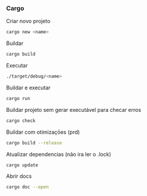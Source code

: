 ### Cargo

Criar novo projeto
```sh
cargo new <name>
```

Buildar 
```sh
cargo build
```

Executar 
```sh
./target/debug/<name>
```

Buildar e executar
```sh
cargo run
```

Buildar projeto sem gerar executável para checar erros
```sh
cargo check
```

Buildar com otimizaçōes (prd)

```sh
cargo build --release
```

Atualizar dependencias (não ira ler o .lock)
```sh
cargo update
```

Abrir docs
```sh
cargo doc --open
```
